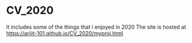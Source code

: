 # CV_2020
It includes some of the things that i enjoyed in 2020
The site is hosted at  https://arijit-101.github.io/CV_2020/myproj.html
